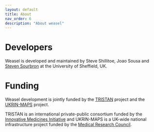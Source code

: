 ```yaml
---
layout: default
title: About
nav_order: 6
description: "About weasel"
---
```


# Developers

Weasel is developed and maintained by Steve Shillitoe, Joao Sousa and [Steven Sourbron](https://www.sheffield.ac.uk/medicine/people/iicd/steven-sourbron) at the University of Sheffield, UK. 

# Funding

Weasel development is jointly funded by the [TRISTAN](https://www.imi-tristan.eu/) project and the [UKRIN-MAPS](https://www.nottingham.ac.uk/research/groups/spmic/research/uk-renal-imaging-network/ukrin-maps.aspx) project. 

TRISTAN is an international private-public consortium funded by the [Innovative Medicines Initiative](https://www.imi.europa.eu/projects-results/project-factsheets/tristan) and UKRIN-MAPS is a UK-wide national infrastructure project funded by the [Medical Research Council](https://gtr.ukri.org/projects?ref=MR%2FR02264X%2F1). 
